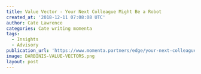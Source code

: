 ```yaml
---
title: Value Vector - Your Next Colleague Might Be a Robot
created_at: '2018-12-11 07:08:08 UTC'
author: Cate Lawrence
categories: Cate writing momenta
tags:
  - Insights
  - Advisory
publication_url: 'https://www.momenta.partners/edge/your-next-colleague-might-be-a-robot'
image: DARBINIS-VALUE-VECTORS.png
layout: post
---
```

